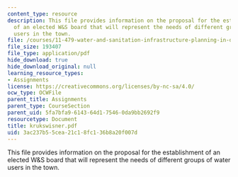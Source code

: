 ```yaml
---
content_type: resource
description: This file provides information on the proposal for the establishment
  of an elected W&S board that will represent the needs of different groups of water
  users in the town.
file: /courses/11-479-water-and-sanitation-infrastructure-planning-in-developing-countries-spring-2005/3ac237b55cea21c18fc136b8a20f007d_krukswisner.pdf
file_size: 193407
file_type: application/pdf
hide_download: true
hide_download_original: null
learning_resource_types:
- Assignments
license: https://creativecommons.org/licenses/by-nc-sa/4.0/
ocw_type: OCWFile
parent_title: Assignments
parent_type: CourseSection
parent_uid: 5fa7bfa9-6143-64d1-7546-0da9bb2692f9
resourcetype: Document
title: krukswisner.pdf
uid: 3ac237b5-5cea-21c1-8fc1-36b8a20f007d
---
```

This file provides information on the proposal for the establishment of an elected W&S board that will represent the needs of different groups of water users in the town.